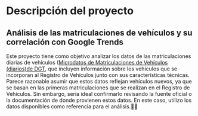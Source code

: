# Descripción del proyecto
## Análisis de las matriculaciones de vehículos y su correlación con Google Trends
Este proyecto tiene como objetivo analizar los datos de las matriculaciones diarias de vehículos 
([Microdatos de Matriculaciones de Vehículos (diarios)de DGT](https://www.dgt.es/menusecundario/dgt-en-cifras/dgt-en-cifras-resultados/dgt-en-cifras-detalle/Microdatos-de-Matriculaciones-de-Vehiculos-diarios/), que incluyen información sobre los vehículos que se incorporan al Registro de Vehículos junto con sus características técnicas. Parece razonable asumir que estos datos reflejan vehículos nuevos, ya que se basan en las primeras matriculaciones que se realizan en el Registro de Vehículos. Sin embargo, sería ideal confirmarlo revisando la fuente oficial o la documentación de donde provienen estos datos. En este caso, utilizo los datos disponibles como referencia para el análisis.🚗🚙
